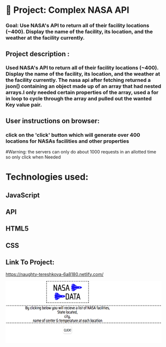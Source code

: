 # 🚀 Project: Complex NASA API

### Goal: Use NASA's API to return all of their facility locations (~400). Display the name of the facility, its location, and the weather at the facility currently. 


## Project description :
###  Used NASA's API to return all of their facility locations (~400). Display the name of the facility, its location, and the weather at the facility currently. The nasa api after fetching returned a json() containing an object made up of an array that had nested arrays.I only needed certain properties of the array, used a for in loop to cycle through the array and pulled out the wanted Key value pair.

## User instructions on browser:
### click on the 'click' button which will generate over 400 locations for NASAs facilities and other properties
#Warning: the servers can only do about 1000 requests in an allotted time so only click when Needed

# Technologies used:
## JavaScript
## API
## HTML5
## CSS

## Link To Project:
https://naughty-tereshkova-6a8180.netlify.com/

![nasa](complexNASA/complexnasa.png)

